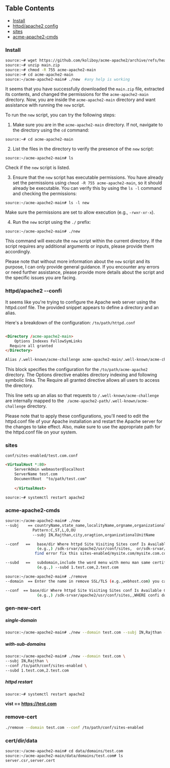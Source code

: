 ##  Table Contents 

* [Install](#install)
* [httpd/apache2 config](#httpdapache2---confi)
* [sites](#sites)
* [acme-apache2-cmds](#acme-apache2-cmds)
### Install
```sh
source:~# wget https://github.com/koliboy/acme-apache2/archive/refs/heads/main.zip
source:~# unzip main.zip
source:~# chmod -R 755 acme-apache2-main
source:~# cd acme-apache2-main
source:~/acme-apache2-main# ./new  #any help is working
```

It seems that you have successfully downloaded the `main.zip` file, extracted its contents, and changed the permissions for the `acme-apache2-main` directory. Now, you are inside the `acme-apache2-main` directory and want assistance with running the `new` script.

To run the `new` script, you can try the following steps:

1. Make sure you are in the `acme-apache2-main` directory. If not, navigate to the directory using the `cd` command:

```
source:~# cd acme-apache2-main
```

2. List the files in the directory to verify the presence of the `new` script:

```
source:~/acme-apache2-main# ls
```

Check if the `new` script is listed.

3. Ensure that the `new` script has executable permissions. You have already set the permissions using `chmod -R 755 acme-apache2-main`, so it should already be executable. You can verify this by using the `ls -l` command and checking the permissions:

```
source:~/acme-apache2-main# ls -l new
```

Make sure the permissions are set to allow execution (e.g., `-rwxr-xr-x`).

4. Run the `new` script using the `./` prefix:

```
source:~/acme-apache2-main# ./new
```

This command will execute the `new` script within the current directory. If the script requires any additional arguments or inputs, please provide them accordingly.

Please note that without more information about the `new` script and its purpose, I can only provide general guidance. If you encounter any errors or need further assistance, please provide more details about the script and the specific issues you are facing.

### httpd/apache2 --confi
It seems like you're trying to configure the Apache web server using the httpd.conf file. The provided snippet appears to define a directory and an alias.

Here's a breakdown of the configuration:
`/to/path/httpd.conf`
```html

<Directory /acme-apache2-main>
	Options Indexes FollowSymLinks
  Require all granted
</Directory>

Alias /.well-known/acme-challenge acme-apache2-main/.well-known/acme-challenge
```
This block specifies the configuration for the `/to/path/acme-apache2` directory. The Options directive enables directory indexing and following symbolic links. The Require all granted directive allows all users to access the directory.

This line sets up an alias so that requests to `/.well-known/acme-challenge` are internally mapped to the ` /acme-apache2-path/.well-known/acme-challenge` directory.

Please note that to apply these configurations, you'll need to edit the httpd.conf file of your Apache installation and restart the Apache server for the changes to take effect. Also, make sure to use the appropriate path for the httpd.conf file on your system.
### sites
`conf/sites-enabled/test.com.conf`
```html
<VirtualHost *:80>
	ServerAdmin webmaster@localhost
	ServerName test.com
	DocumentRoot  "to/path/test.com"
    
    </VirtualHost>
```

```
source:~# systemctl restart apache2
```
### acme-apache2-cmds 
```sh
source:~/acme-apache2-main# ./new
--subj    == countryName,state_name,localityName,orgname,organizationalUnitName
            Pattern:C,ST,L,O,OU
            --subj IN,Rajthan,city,oragtion,organizationalUnitName

--conf   ==   base/dir Where httpd Site Visiting Sites conf Is Available Cake
              (e.g.,) /sdk-srvar/apache2/usr/conf/sites,  or/sdk-srvar/apache2/usr/conf/sites-enabled
             find error fix this sites-enabled/mysite.com/mysite.com.conf

--subd   ==   subdomain,include the word menu with menu man same certificate subdomain , enter the name of all those you want to get certificate
              (e.g.,) --subd 1.test.com,2.test.com
```

```sh
source:~/acme-apache2-main# ./remove
--domain  == Enter the name in remove SSL/TLS (e.g.,webhost.com) you can also use the name of the subdomain (e.g.,anthor.domain.com)

--conf  == base/dir Where httpd Site Visiting Sites conf Is Available Cake
              (e.g.,) /sdk-srvar/apache2/usr/conf/sites,,WHERE confi domains files
```

### gen-new-cert

##### single-domain
```sh
source:~/acme-apache2-main# ./new --domain test.com --subj IN,Rajthan --conf /to/path/conf/sites-enabled
```

##### with-sub-domains
```sh
source:~/acme-apache2-main# ./new --domain test.com \
--subj IN,Rajthan \
--conf /to/path/conf/sites-enabled \
--subd 1.test.com,2.test.com
```
##### httpd restart 
```sh 
source:~# systemctl restart apache2
```
**vist == https://test.com**

### remove-cert
```sh 
./remove --domain test.com --conf /to/path/conf/sites-enabled
```
### cert/dir/data 
```sh 
source:~/acme-apache2-main# cd data/domains/test.com
source:~/acme-apache2-main/data/domains/test.com# ls 
server.csr,server.cert
```
